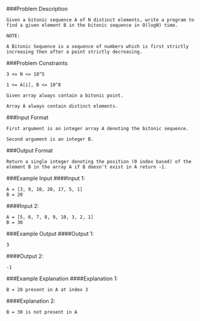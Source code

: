 ###Problem Description
```
Given a bitonic sequence A of N distinct elements, write a program to find a given element B in the bitonic sequence in O(logN) time.

NOTE:

A Bitonic Sequence is a sequence of numbers which is first strictly increasing then after a point strictly decreasing.
```

###Problem Constraints
```
3 <= N <= 10^5

1 <= A[i], B <= 10^8

Given array always contain a bitonic point.

Array A always contain distinct elements.
```


###Input Format
```
First argument is an integer array A denoting the bitonic sequence.

Second argument is an integer B.
```


###Output Format
```
Return a single integer denoting the position (0 index based) of the element B in the array A if B doesn't exist in A return -1.
```


###Example Input
####Input 1:

```
A = [3, 9, 10, 20, 17, 5, 1]
B = 20
```
####Input 2:

```
A = [5, 6, 7, 8, 9, 10, 3, 2, 1]
B = 30
```

###Example Output
####Output 1:

```
3
```
####Output 2:

```
-1
```


###Example Explanation
####Explanation 1:

```
B = 20 present in A at index 3
```
####Explanation 2:

```
B = 30 is not present in A
```